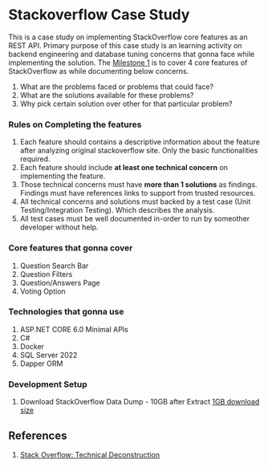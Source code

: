 # Stackoverflow Case Study

This is a case study on implementing StackOverflow core features as an REST API. Primary purpose of this case study is an learning activity on backend engineering and database tuning concerns that gonna face while implementing the solution. The [Milestone 1](https://github.com/DHJayasinghe/stackoverflow-casestudy/milestone/1) is to cover 4 core features of StackOverflow as while documenting below concerns.

1. What are the problems faced or problems that could face?
2. What are the solutions available for these problems?
3. Why pick certain solution over other for that particular problem?

### Rules on Completing the features
1. Each feature should contains a descriptive information about the feature after analyzing original stackoverflow site. Only the basic functionalities required.
1. Each feature should include **at least one technical concern** on implementing the feature.
2. Those technical concerns must have **more than 1 solutions** as findings. Findings must have references links to support from trusted resources. 
3. All technical concerns and solutions must backed by a test case (Unit Testing/Integration Testing). Which describes the analysis.
4. All test cases must be well documented in-order to run by someother developer without help.

### Core features that gonna cover

1. Question Search Bar
2. Question Filters
3. Question/Answers Page
4. Voting Option

### Technologies that gonna use

1. ASP.NET CORE 6.0 Minimal APIs
2. C#
3. Docker
4. SQL Server 2022
5. Dapper ORM

### Development Setup
1. Download StackOverflow Data Dump - 10GB after Extract [1GB download size](https://downloads.brentozar.com/StackOverflow2010.7z)


## References
1. [Stack Overflow: Technical Deconstruction](https://nickcraver.com/blog/2016/02/03/stack-overflow-a-technical-deconstruction)
